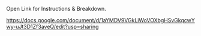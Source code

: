 Open Link for Instructions & Breakdown.

https://docs.google.com/document/d/1aYMDV9VGkLiWoVOXbgHSvGkqcwYwy-uJt3D1Zf3aveQ/edit?usp=sharing